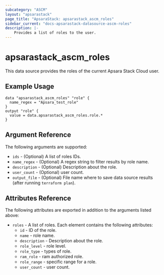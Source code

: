 ```yaml
---
subcategory: "ASCM"
layout: "apsarastack"
page_title: "ApsaraStack: apsarastack_ascm_roles"
sidebar_current: "docs-apsarastack-datasource-ascm-roles"
description: |-
    Provides a list of roles to the user.
---
```


# apsarastack\_ascm_roles

This data source provides the roles of the current Apsara Stack Cloud user.

## Example Usage

```
data "apsarastack_ascm_roles" "role" {
  name_regex = "Apsara_test_role"
}
output "role" {
  value = data.apsarastack_ascm_roles.role.*
}
```

## Argument Reference

The following arguments are supported:

* `ids` - (Optional) A list of roles IDs.
* `name_regex` - (Optional) A regex string to filter results by role name.
* `description` - (Optional) Description about the role.
* `user_count` - (Optional) user count.
* `output_file` - (Optional) File name where to save data source results (after running `terraform plan`).

## Attributes Reference

The following attributes are exported in addition to the arguments listed above:

* `roles` - A list of roles. Each element contains the following attributes:
    * `id` - ID of the role.
    * `name` - role name.
    * `description` - Description about the role.
    * `role_level` - role level.
    * `role_type` - types of role.
    * `ram_role` - ram authorized role.
    * `role_range` - specific range for a role.
    * `user_count` - user count.
     
